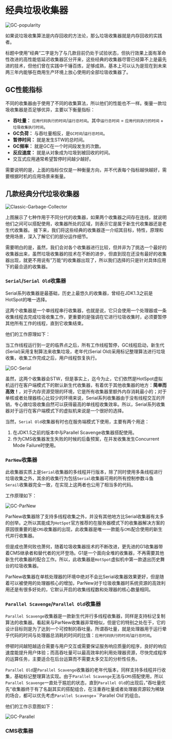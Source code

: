 # 经典垃圾收集器

![GC-popularity](https://i.loli.net/2021/05/04/nfwEucpDx63LT4G.png)

如果说垃圾收集算法是内存回收的方法论，那么垃圾收集器就是内存回收的实践者。

标题中使用”经典“二字是为了与几款目前仍处于试验状态，但执行效果上面有革命性改进的高性能低延迟收集器区分开来，这些经典的收集器尽管已经算不上是最先进的技术，但他们曾在实践中千锤百炼，足够成熟，基本上可以认为是现在到未来两三年内能够在商用生产环境上放心使用的全部垃圾收集器了。

## GC性能指标

不同的收集器由于使用了不同的收集算法，所以他们的性能也不一样。衡量一款垃圾收集器是否足够优异，主要以下衡量指标：

* **吞吐量：** `应用代码执行的时间`/`运行总时间`。其中`运行总时间` = `应用代码执行的时间` + `垃圾收集执行时间`。
* **GC负荷：** 与吞吐量相反，是`GC时间`/`运行总时间`。
* **暂停时间：** 就是发生STW的总时间。  
* **GC频率：** 就是GC在一个时间段发生的次数。
* **反应速度：** 就是从对象成为垃圾到被回收的时间。
* 交互式应用通常希望暂停时间越少越好。

需要说明的是，上面的指标仅仅是一种衡量方向，并不代表每个指标越快越好，需要根据时机的应用场景来衡量。

## 几款经典分代垃圾收集器

![Classic-Garbage-Collector](https://i.loli.net/2021/05/04/lK7xbHmeMOAwvZU.png)

上图展示了七种作用于不同分代的收集器，如果两个收集器之间存在连线，就说明他们之间可以搭配使用，收集器所处的区域，则表示它是属于新生代收集器还是老生代收集器。 接下来，我们将这些经典的收集器逐一介绍其目标，特性，原理和使用场景，深入了解它们的部分运作细节。

需要明白的是，虽然，我们会对各个收集器进行比较，但并非为了挑选一个最好的收集器出来，虽然垃圾收集器的技术在不断的进步，但直到现在还没有最好的收集器出现，就更不用说有”万能“的收集器出现了，所以我们选择的只是针对具体应用下的最合适的收集器。

### `Serial`/`Serial Old`收集器

Serial系列收集器是最基础，历史上最悠久的收集器，曾经在JDK1.3之前是HotSpot的唯一选择。

这两个收集器是一个单线程串行收集器，也就是说，它只会使用一个处理器或一条收集线程去完成垃圾收集工作，更重要的是强调在它进行垃圾收集时，必须要暂停其他所有工作的线程，直到它收集结束。

他们的工作原理如下：

当工作线程运行到一定的临界点之后，所有工作线程暂停，GC线程启动，新生代(Serial)采用复制算法来收集垃圾，老年代(Serial Old)采用标记整理算法进行垃圾收集，收集工作完成之后，用户线程恢复执行。

![GC-Serial](https://i.loli.net/2021/05/04/Y3bkEW1Ta4XsS86.jpg)

虽然，这两个收集器会STW，但是事实上，迄今为止，它们依然是HotSpot虚拟机运行在客户端模式下的默认新生代收集器，有着优于其他收集器的地方：**简单而高效！**，对于内存资源受限的环境，它是所有收集器里额外内存消耗最小的；对于单核或者处理器核心比较少的环境来说，Serial系列收集器由于没有线程交互的开销，专心做垃圾收集自然可以获得最高的单线程收集效率。所以，Serial系列收集器对于运行在客户端模式下的虚拟机来说是一个很好的选择。

当然，`Serial Old`收集器有时也在服务端模式下使用，主要有两个用途：

1. 在JDK1.5之前的版本中与Parallel Scavenge收集器搭配使用。
2. 作为CMS收集器发生失败的时候的后备预案，在并发收集发生Concurrent Mode Failure时使用。

### `ParNew`收集器

此收集器实质上是`Serial`收集器的多线程并行版本，除了同时使用多条线程进行垃圾收集之外，其余的收集行为包括`Serial`收集器可用的所有控制参数斗鱼`Serail`收集器完全一致，在实现上这两者也公用了相当多的代码。

工作原理如下：

![GC-ParNew](https://i.loli.net/2021/05/04/BAhz9cY2JbgsqEk.jpg)

ParNew收集器除了支持多线程收集之外，并没有其他地方比Serial收集器有太多的创举。之所以其能成为`HotSpot`官方推荐的在服务器模式下的收集器解决方案的原因很重要的是`CMS`收集器的出现，此收集器是唯一一款能与`CMS`配合使用的新生代并行收集器。

但是成也萧何败也萧何，随着垃圾收集器技术的不断改进，更先进的G1收集器带着CMS继承者和替代者的光环登场。G1是一个面向全堆的收集器，不再需要其他新生代收集器的配合工作。所以，此收集器是`HotSpot`虚拟机中第一款退出历史舞台的垃圾收集器。

ParNew收集器在单核处理器的环境中绝对不会比Serial收集器效果更好，但是随着可以被使用的处理器核心的增加，ParNew对于垃圾收集器时系统资源的高效利用还是有很多好处的，它默认开启的收集线程数和处理器的核心数量相同。

### `Parallel Scavenge`/`Parallel Old`收集器

`Parallel Scavenge`收集器是一款新生代并行多线程收集器，同样是支持标记复制算法的收集器。看起来与ParNew收集器非常相似，但是它的特别之处在于，它的设计目标则是为了达到一个可控制的吞吐量。所谓吞吐量，就是处理器用于运行晕乎代码的时间与处理器总消耗的时间的比值：`应用代码执行的时间`/`运行总时间`。

停顿时间越短越适合需要与用户交互或需要保证服务响应质量的程序，良好的响应速度能提升用户体验；而高吞吐量可以最高效率的利用处理器资源，尽快完成程序的运算任务，主要适合在后台运算而不需要太多交互的分析性任务。

`Parallel Old`是`Parallel Scavenge`收集器的老年代版本，同样支持多线程并行收集，基础标记整理算法实现。由于`Parallel Scavenge`无法与`CMS`搭配使用，所以`Parallel Scavenge`一直处于尴尬的状态，直到`Parallel Old`的出现后，”吞吐量优先“收集器终于有了名副其实的搭配组合，在注重吞吐量或者处理器资源较为稀缺的场合，都可以优先考虑`Parallel Scavenge`+``Parallel Old`的组合。

他们的工作示意图如下：

![GC-Parallel](https://i.loli.net/2021/05/04/HqOrZYt1hWzK9Gs.png)

### CMS收集器



